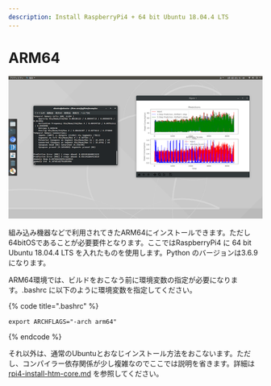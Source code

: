 ```yaml
---
description: Install RaspberryPi4 + 64 bit Ubuntu 18.04.4 LTS
---
```


# ARM64

![&#x56F3;1-4](../../.gitbook/assets/1-4.png)

組み込み機器などで利用されてきたARM64にインストールできます。ただし64bitOSであることが必要要件となります。ここではRaspberryPi4 に 64 bit Ubuntu 18.04.4 LTS を入れたものを使用します。Python のバージョンは3.6.9 になります。

ARM64環境では、ビルドをおこなう前に環境変数の指定が必要になります。.bashrc に以下のように環境変数を指定してください。

{% code title=".bashrc" %}
```text
export ARCHFLAGS="-arch arm64"
```
{% endcode %}

それ以外は、通常のUbuntuとおなじインストール方法をおこないます。ただし、コンパイラー依存関係が少し複雑なのでここでは説明を省きます。詳細は [rpi4-install-htm-core.md](https://github.com/PonDad/My-HTM-learning/blob/master/appendix-2/rpi4-install-htm-core.md) を参照してください。

